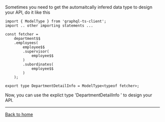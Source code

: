 Sometimes you need to get the automaitcally infered data type to design your API, do it like this

```
import { ModelType } from 'graphql-ts-client';
import .. other importing statements ...

const fetcher = 
	department$$
	.employees(
		employee$$
		.supervisor(
			employee$$
		)
		.subordinates(
			employee$$
		)
	);

export type DepartmentDetailInfo = ModelType<typeof fetcher>;
```

Now, you can use the explict type 'DepartmentDetailInfo ' to design your API.


____________________

[Back to home](https://github.com/babyfish-ct/graphql-ts-client)